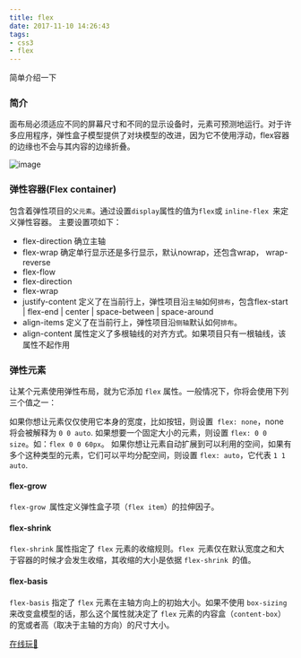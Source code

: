 ```yaml
---
title: flex
date: 2017-11-10 14:26:43
tags:
- css3
- flex
---
```

简单介绍一下 
<!--more-->

### 简介

面布局必须适应不同的屏幕尺寸和不同的显示设备时，元素可预测地运行。对于许多应用程序，弹性盒子模型提供了对块模型的改进，因为它不使用浮动，flex容器的边缘也不会与其内容的边缘折叠。

![image](/css/images/construct.png)

### 弹性容器(Flex container)

包含着弹性项目的`父元素`。通过设置` display `属性的值为` flex `或 `inline-flex `来定义弹性容器。
主要设置项如下：

- flex-direction   确立主轴
- flex-wrap		   确定单行显示还是多行显示，默认nowrap，还包含wrap， wrap-reverse
- flex-flow
 - flex-direction  
 - flex-wrap
- justify-content  定义了在当前行上，弹性项目沿`主轴`如何`排布`，包含flex-start | flex-end | center | space-between | space-around
- align-items      定义了在当前行上，弹性项目沿`侧轴`默认如何`排布`。
- align-content 属性定义了多根轴线的对齐方式。如果项目只有一根轴线，该属性不起作用


### 弹性元素

让某个元素使用弹性布局，就为它添加 `flex` 属性。一般情况下，你将会使用下列三个值之一：

如果你想让元素仅仅使用它本身的宽度，比如按钮，则设置` flex: none`，none 将会被解释为 `0 0 auto`.
如果想要一个固定大小的元素，则设置 `flex: 0 0 size`。如：`flex 0 0 60px`。
如果你想让元素自动扩展到可以利用的空间，如果有多个这种类型的元素，它们可以平均分配空间，则设置 `flex: auto`，它代表 `1 1 auto`.

#### flex-grow

`flex-grow `属性定义弹性盒子项（`flex item`）的拉伸因子。

#### flex-shrink

`flex-shrink` 属性指定了 `flex` 元素的收缩规则。`flex `元素仅在默认宽度之和大于容器的时候才会发生收缩，其收缩的大小是依据 `flex-shrink `的值。

#### flex-basis

`flex-basis` 指定了 `flex` 元素在主轴方向上的初始大小。如果不使用 `box-sizing` 来改变盒模型的话，那么这个属性就决定了 `flex` 元素的内容盒（`content-box`）的宽或者高（取决于主轴的方向）的尺寸大小。


[在线玩🌰](https://codepen.io/superNever/pen/gXmOBy)

